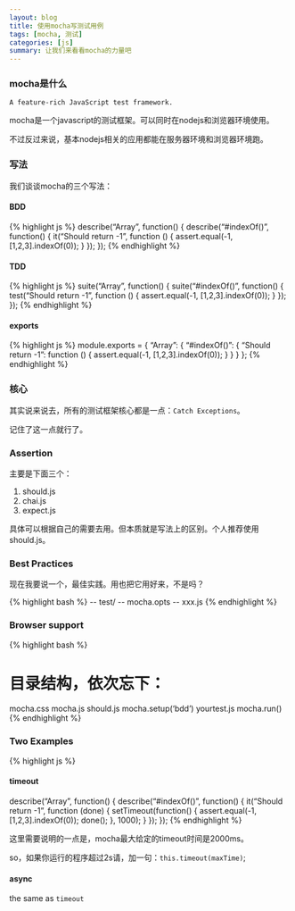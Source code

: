 ```yaml
---
layout: blog
title: 使用mocha写测试用例
tags: [mocha, 测试]
categories: [js]
summary: 让我们来看看mocha的力量吧
---
```

### mocha是什么

    A feature-rich JavaScript test framework.

mocha是一个javascript的测试框架。可以同时在nodejs和浏览器环境使用。

不过反过来说，基本nodejs相关的应用都能在服务器环境和浏览器环境跑。

### 写法

我们谈谈mocha的三个写法：

#### BDD

{% highlight js %}
describe(“Array”, function() {
    describe(“#indexOf()”, function() {
        it(“Should return -1”, function () {
            assert.equal(-1, [1,2,3].indexOf(0));
        }
    });
});
{% endhighlight %}

#### TDD

{% highlight js %}
suite(“Array”, function() {
    suite(“#indexOf()”, function() {
        test(“Should return -1”, function () {
            assert.equal(-1, [1,2,3].indexOf(0));
        }
    });
});
{% endhighlight %}

#### exports

{% highlight js %}
module.exports = {
    “Array”: {
        “#indexOf()”: {
            “Should return -1”: function () {
                assert.equal(-1, [1,2,3].indexOf(0));
            }
        }
    }
};
{% endhighlight %}

### 核心

其实说来说去，所有的测试框架核心都是一点：`Catch Exceptions`。

记住了这一点就行了。

### Assertion

主要是下面三个：

1. should.js
2. chai.js
3. expect.js

具体可以根据自己的需要去用。但本质就是写法上的区别。个人推荐使用should.js。

### Best Practices

现在我要说一个，最佳实践。用也把它用好来，不是吗？

{% highlight bash %}
-- test/
  -- mocha.opts
  -- xxx.js
{% endhighlight %}

### Browser support

{% highlight bash %}
# 目录结构，依次忘下：
mocha.css
mocha.js
should.js
mocha.setup(‘bdd’)
yourtest.js
mocha.run()
{% endhighlight %}

### Two Examples

{% highlight js %}

#### timeout

describe(“Array”, function() {
    describe(“#indexOf()”, function() {
        it(“Should return -1”, function (done) {
            setTimeout(function() {
                assert.equal(-1, [1,2,3].indexOf(0));
                done();
            }, 1000);
        }
    });
});
{% endhighlight %}

这里需要说明的一点是，mocha最大给定的timeout时间是2000ms。

so，如果你运行的程序超过2s请，加一句：`this.timeout(maxTime)`;

#### async

the same as `timeout`
